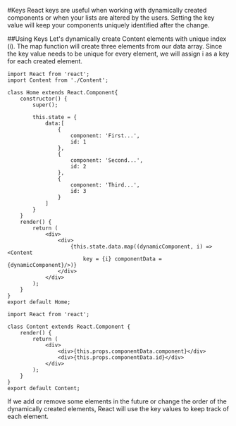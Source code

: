 #Keys
React keys are useful when working with dynamically created components or when your lists are altered by the users. Setting the key value will keep your components uniquely identified after the change.

##Using Keys
Let's dynamically create Content elements with unique index (i). The map function will create three elements from our data array. Since the key value needs to be unique for every element, we will assign i as a key for each created element.
```
import React from 'react';
import Content from './Content';

class Home extends React.Component{
    constructor() {
        super();

        this.state = {
            data:[
                {
                    component: 'First...',
                    id: 1
                },
                {
                    component: 'Second...',
                    id: 2
                },
                {
                    component: 'Third...',
                    id: 3
                }
            ]
        }
    }
    render() {
        return (
            <div>
                <div>
                    {this.state.data.map((dynamicComponent, i) => <Content
                        key = {i} componentData = {dynamicComponent}/>)}
                </div>
            </div>
        );
    }
}
export default Home;

import React from 'react';

class Content extends React.Component {
    render() {
        return (
            <div>
                <div>{this.props.componentData.component}</div>
                <div>{this.props.componentData.id}</div>
            </div>
        );
    }
}
export default Content;
```
If we add or remove some elements in the future or change the order of the dynamically created elements, React will use the key values to keep track of each element.